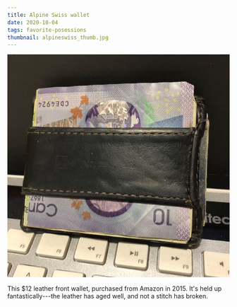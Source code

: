 ```yaml
---
title: Alpine Swiss wallet
date: 2020-10-04
tags: favorite-posessions
thumbnail: alpineswiss_thumb.jpg
---
```

![](alpineswiss.jpeg)

This $12 leather front wallet, purchased from Amazon in 2015. It's held up fantastically---the leather has aged well, and not a stitch has broken.
